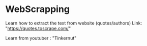 # WebScrapping
Learn how to extract the text from website (quotes/authors)
Link: "https://quotes.toscrape.com/"

Learn from youtuber : "Tinkernut"
